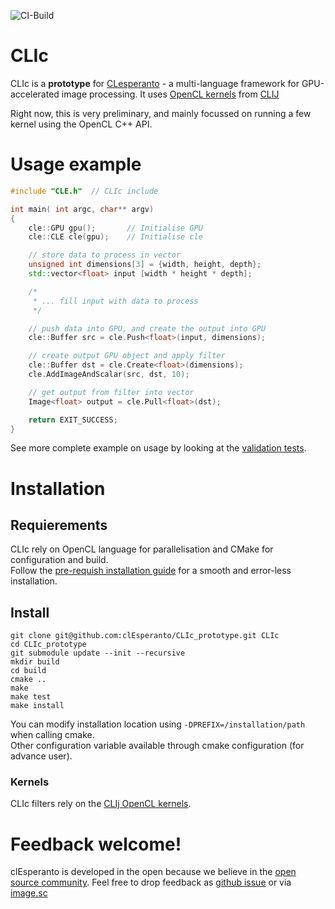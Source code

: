 ![CI-Build](https://github.com/clEsperanto/CLIc_prototype/workflows/CI-Build/badge.svg)
# CLIc

CLIc is a **prototype** for [CLesperanto](https://github.com/clEsperanto) - a multi-language framework for GPU-accelerated image processing. It uses [OpenCL kernels](https://github.com/clEsperanto/clij-opencl-kernels/tree/development/src/main/java/net/haesleinhuepf/clij/kernels) from [CLIJ](https://clij.github.io/)

Right now, this is very preliminary, and mainly focussed on running a few kernel using the OpenCL C++ API.

# Usage example

```c++
#include "CLE.h"  // CLIc include

int main( int argc, char** argv)
{
    cle::GPU gpu();       // Initialise GPU 
    cle::CLE cle(gpu);    // Initialise cle

    // store data to process in vector
    unsigned int dimensions[3] = {width, height, depth};
    std::vector<float> input [width * height * depth]; 

    /*
     * ... fill input with data to process  
     */

    // push data into GPU, and create the output into GPU
    cle::Buffer src = cle.Push<float>(input, dimensions);

    // create output GPU object and apply filter
    cle::Buffer dst = cle.Create<float>(dimensions);
    cle.AddImageAndScalar(src, dst, 10);  

    // get output from filter into vector
    Image<float> output = cle.Pull<float>(dst); 

    return EXIT_SUCCESS;
}
```
See more complete example on usage by looking at the [validation tests](https://github.com/clEsperanto/CLIc_prototype/tree/master/test).

# Installation

## Requierements

CLIc rely on OpenCL language for parallelisation and CMake for configuration and build.  
Follow the [pre-requish installation guide](./prerequish.md) for a smooth and error-less installation. 

## Install

```
git clone git@github.com:clEsperanto/CLIc_prototype.git CLIc
cd CLIc_prototype
git submodule update --init --recursive
mkdir build
cd build
cmake ..
make
make test
make install
```

You can modify installation location using `-DPREFIX=/installation/path` when calling cmake.  
Other configuration variable available through cmake configuration (for advance user). 

### Kernels
CLIc filters rely on the [CLIj OpenCL kernels](https://github.com/clEsperanto/clij-opencl-kernels).

# Feedback welcome!
clEsperanto is developed in the open because we believe in the [open source community](https://clij.github.io/clij2-docs/community_guidelines). Feel free to drop feedback as [github issue](https://github.com/clEsperanto/CLIc_prototype/issues) or via [image.sc](https://image.sc)
